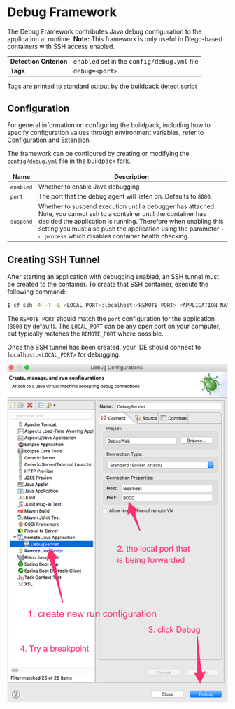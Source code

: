 # Debug Framework
The Debug Framework contributes Java debug configuration to the application at runtime.  **Note:** This framework is only useful in Diego-based containers with SSH access enabled.

<table>
  <tr>
    <td><strong>Detection Criterion</strong></td>
    <td><tt>enabled</tt> set in the <tt>config/debug.yml</tt> file</td>
  </tr>
  <tr>
    <td><strong>Tags</strong></td>
    <td><tt>debug=&lt;port&gt;</tt></td>
  </tr>
</table>
Tags are printed to standard output by the buildpack detect script

## Configuration
For general information on configuring the buildpack, including how to specify configuration values through environment variables, refer to [Configuration and Extension][].

The framework can be configured by creating or modifying the [`config/debug.yml`][] file in the buildpack fork.

| Name | Description
| ---- | -----------
| `enabled` | Whether to enable Java debugging
| `port` | The port that the debug agent will listen on.  Defaults to `8000`.
| `suspend` | Whether to suspend execution until a debugger has attached.  Note, you cannot ssh to a container until the container has decided the application is running.  Therefore when enabling this setting you must also push the application using the parameter `-u process` which disables container health checking.

## Creating SSH Tunnel
After starting an application with debugging enabled, an SSH tunnel must be created to the container.  To create that SSH container, execute the following command:

```bash
$ cf ssh -N -T -L <LOCAL_PORT>:localhost:<REMOTE_PORT> <APPLICATION_NAME>
```

The `REMOTE_PORT` should match the `port` configuration for the application (`8000` by default).  The `LOCAL_PORT` can be any open port on your computer, but typically matches the `REMOTE_PORT` where possible.

Once the SSH tunnel has been created, your IDE should connect to `localhost:<LOCAL_PORT>` for debugging.

![Eclipse Configuration](framework-debug-eclipse.png)

[`config/debug.yml`]: ../config/debug.yml
[Configuration and Extension]: ../README.md#configuration-and-extension
